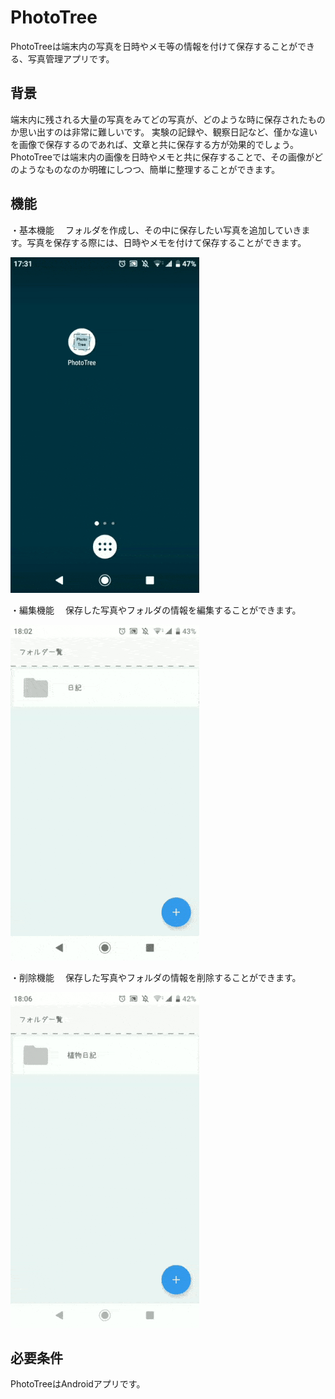 # PhotoTree
PhotoTreeは端末内の写真を日時やメモ等の情報を付けて保存することができる、写真管理アプリです。

## 背景
  端末内に残される大量の写真をみてどの写真が、どのような時に保存されたものか思い出すのは非常に難しいです。
 実験の記録や、観察日記など、僅かな違いを画像で保存するのであれば、文章と共に保存する方が効果的でしょう。
  PhotoTreeでは端末内の画像を日時やメモと共に保存することで、その画像がどのようなものなのか明確にしつつ、簡単に整理することができます。

## 機能

・基本機能
　フォルダを作成し、その中に保存したい写真を追加していきます。写真を保存する際には、日時やメモを付けて保存することができます。

![basic](https://github.com/musyu36/PhotoTree/blob/master/material/ReadmeGif/basic.gif)

・編集機能
　保存した写真やフォルダの情報を編集することができます。

![edit](https://github.com/musyu36/PhotoTree/blob/master/material/ReadmeGif/edit.gif)

・削除機能
　保存した写真やフォルダの情報を削除することができます。
 
![delete](https://github.com/musyu36/PhotoTree/blob/master/material/ReadmeGif/delete.gif)

## 必要条件
  PhotoTreeはAndroidアプリです。
